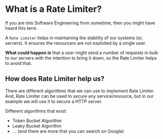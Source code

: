 # What is a Rate Limiter?

If you are into Software Engineering from sometime, then you might have heard this term.

A `Rate Limiter` helps in maintaining the stability of our systems (or, servers). It ensures the resourcers are not exploited by a single user.

**What could happen is** that a user might send a number of requests in bulk to our servers with the intention to bring it down, so the Rate Limiter helps to avoid that.

## How does Rate Limiter help us?

There are different algorithms that we can use to implement Rate Limiter. And, Rate Limiter can be used to secure any service/resource, but in our example we will use it to secure a HTTP server.

Different algorithms that exist:

- Token Bucket Algorithm
- Leaky Bucket Algorithm
- ... (and there are more that you can search on Google)
